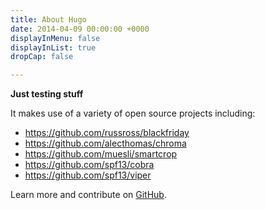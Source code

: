 ```yaml
---
title: About Hugo
date: 2014-04-09 00:00:00 +0000
displayInMenu: false
displayInList: true
dropCap: false

---
```

**Just testing stuff**

It makes use of a variety of open source projects including:

* https://github.com/russross/blackfriday
* https://github.com/alecthomas/chroma
* https://github.com/muesli/smartcrop
* https://github.com/spf13/cobra
* https://github.com/spf13/viper

Learn more and contribute on [GitHub](https://github.com/gohugoio).